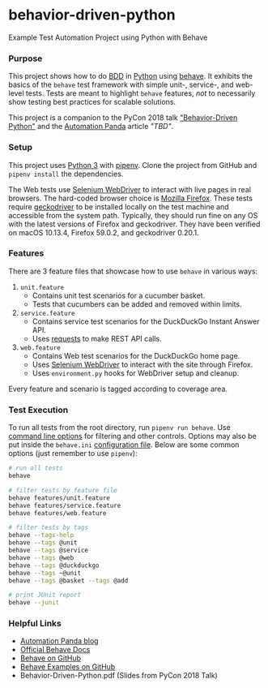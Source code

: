 # behavior-driven-python
Example Test Automation Project using Python with Behave

### Purpose
This project shows how to do [BDD](https://automationpanda.com/bdd/)
in [Python](https://automationpanda.com/python/)
using [behave](http://behave.readthedocs.io/en/latest/index.html).
It exhibits the basics of the `behave` test framework
with simple unit-, service-, and web-level tests.
Tests are meant to highlight `behave` features,
*not* to necessarily show testing best practices for scalable solutions.

This project is a companion to the PyCon 2018 talk
["Behavior-Driven Python"](https://us.pycon.org/2018/schedule/presentation/87/)
and the
[Automation Panda](https://automationpanda.com/) article
*"TBD"*.

### Setup
This project uses
[Python 3](https://automationpanda.com/2017/02/07/which-version-of-python-should-i-use/)
with
[pipenv](https://automationpanda.com/2018/04/16/pipenv-python-packagement-for-champions/).
Clone the project from GitHub and `pipenv install` the dependencies.

The Web tests use
[Selenium WebDriver](https://www.seleniumhq.org/projects/webdriver/)
to interact with live pages in real browsers.
The hard-coded browser choice is
[Mozilla Firefox](https://www.mozilla.org/en-US/firefox/new/).
These tests require
[geckodriver](https://github.com/mozilla/geckodriver/releases)
to be installed locally on the test machine and accessible from the system path.
Typically, they should run fine on any OS with the latest versions of Firefox and geckodriver.
They have been verified on macOS 10.13.4, Firefox 59.0.2, and geckodriver 0.20.1.

### Features
There are 3 feature files that showcase how to use `behave` in various ways:

1. `unit.feature`
   * Contains unit test scenarios for a cucumber basket.
   * Tests that cucumbers can be added and removed within limits.
2. `service.feature`
   * Contains service test scenarios for the DuckDuckGo Instant Answer API.
   * Uses [requests](http://docs.python-requests.org/) to make REST API calls.
3. `web.feature`
   * Contains Web test scenarios for the DuckDuckGo home page.
   * Uses [Selenium WebDriver](https://www.seleniumhq.org/projects/webdriver/)
     to interact with the site through Firefox.
   * Uses `environment.py` hooks for WebDriver setup and cleanup.

Every feature and scenario is tagged according to coverage area.

### Test Execution
To run all tests from the root directory, run `pipenv run behave`.
Use [command line options](http://behave.readthedocs.io/en/latest/behave.html)
for filtering and other controls.
Options may also be put inside the `behave.ini`
[configuration file](http://behave.readthedocs.io/en/latest/behave.html#configuration-files).
Below are some common options (just remember to use `pipenv`):

```bash
# run all tests
behave

# filter tests by feature file
behave features/unit.feature
behave features/service.feature
behave features/web.feature

# filter tests by tags
behave --tags-help
behave --tags @unit
behave --tags @service
behave --tags @web
behave --tags @duckduckgo
behave --tags ~@unit
behave --tags @basket --tags @add

# print JUnit report
behave --junit
```

### Helpful Links

* [Automation Panda blog](https://automationpanda.com/)
* [Official Behave Docs](https://behave.readthedocs.io/en/latest/)
* [Behave on GitHub](https://github.com/behave/behave)
* [Behave Examples on GitHub](https://github.com/behave/behave.example)
* Behavior-Driven-Python.pdf (Slides from PyCon 2018 Talk)
